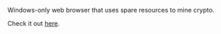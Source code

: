 Windows-only web browser that uses spare resources to mine crypto.

Check it out [here](https://cryptotabbrowser.com/23419317).